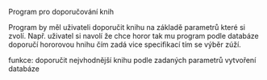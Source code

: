 Program pro doporučování knih

Program by měl uživateli doporučit knihu na základě parametrů které si zvolí. Např. uživatel si navolí že chce horor tak mu program podle databáze doporučí hororovou hnihu čím zadá vice specifikací tím se výběr zúží.

funkce: doporučit nejvhodnější knihu podle zadaných parametrů
        vytvoření databáze
        
